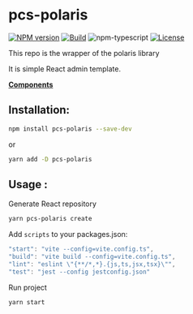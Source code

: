 
# pcs-polaris

[![NPM version][npm-image]][npm-url]
[![Build][github-build]][github-build-url]
![npm-typescript]
[![License][github-license]][github-license-url]


This repo is the wrapper of the polaris library

It is simple React admin template.

[**Components**](https://polaris.shopify.com/components/)

## Installation:

```bash
npm install pcs-polaris --save-dev
```

or

```bash
yarn add -D pcs-polaris
```

## Usage :

Generate React repository
```bash
yarn pcs-polaris create
```

Add `scripts` to your packages.json:

```js
"start": "vite --config=vite.config.ts",
"build": "vite build --config=vite.config.ts",
"lint": "eslint \"{**/*,*}.{js,ts,jsx,tsx}\"",
"test": "jest --config jestconfig.json"

```

Run project
```bash
yarn start
```

[npm-url]: https://www.npmjs.com/package/pcs-polaris
[npm-image]: https://img.shields.io/npm/v/pcs-polaris
[github-license]: https://img.shields.io/github/license/khanhnqnd/pcs-polaris
[github-license-url]: https://github.com/khanhnqnd/pcs-polaris/blob/main/LICENSE
[github-build]: https://github.com/khanhnqnd/pcs-polaris/actions/workflows/publish.yml/badge.svg
[github-build-url]: https://github.com/khanhnqnd/pcs-polaris/actions/workflows/publish.yml
[npm-typescript]: https://img.shields.io/npm/types/pcs-polaris
